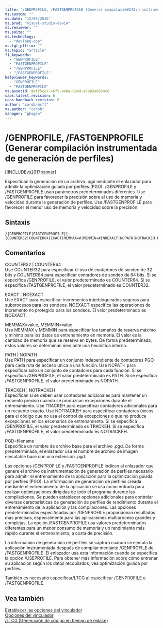 ```yaml
---
title: "/GENPROFILE, /FASTGENPROFILE (Generar compilaci&#243;n instrumentada de generaci&#243;n de perfiles) | Microsoft Docs"
ms.custom: ""
ms.date: "12/05/2016"
ms.prod: "visual-studio-dev14"
ms.reviewer: ""
ms.suite: ""
ms.technology: 
  - "devlang-cpp"
ms.tgt_pltfrm: ""
ms.topic: "article"
f1_keywords: 
  - "GENPROFILE"
  - "FASTGENPROFILE"
  - "/GENPROFILE"
  - "/FASTGENPROFILE"
helpviewer_keywords: 
  - "GENPROFILE"
  - "FASTGENPROFILE"
ms.assetid: deff5ce7-46f5-448a-b9cd-a7a83a6864c6
caps.latest.revision: 6
caps.handback.revision: 6
author: "corob-msft"
ms.author: "corob"
manager: "ghogen"
---
```

# /GENPROFILE, /FASTGENPROFILE (Generar compilaci&#243;n instrumentada de generaci&#243;n de perfiles)
[!INCLUDE[vs2017banner](../../assembler/inline/includes/vs2017banner.md)]

Especifican la generación de un archivo .pgd mediante el enlazador para admitir la optimización guiada por perfiles \(PGO\).  \/GENPROFILE y \/FASTGENPROFILE usan parámetros predeterminados diferentes. Use \/GENPROFILE para favorecer la precisión sobre el uso de memoria y velocidad durante la generación de perfiles. Use \/FASTGENPROFILE para favorecer el menor uso de memoria y velocidad sobre la precisión.  
  
## Sintaxis  
  
```  
/{GENPROFILE|FASTGENPROFILE}[:{COUNTER32|COUNTER64|EXACT|MEMMAX=#|MEMMIN=#|NOEXACT|NOPATH|NOTRACKEH|PATH|PGD=filename|TRACKEH}]   
```  
  
## Comentarios  
 COUNTER32 &#124; COUNTER64  
 Use COUNTER32 para especificar el uso de contadores de sondeo de 32 bits y COUNTER64 para especificar contadores de sondeo de 64 bits. Si se especifica \/GENPROFILE, el valor predeterminado es COUNTER64. Si se especifica \/FASTGENPROFILE, el valor predeterminado es COUNTER32.  
  
 EXACT &#124; NOEXACT  
 Use EXACT para especificar incrementos interbloqueados seguros para subprocesos para los sondeos. NOEXACT especifica las operaciones de incremento no protegido para los sondeos. El valor predeterminado es NOEXACT.  
  
 MEMMAX\=value, MEMMIN\=value  
 Use MEMMAX y MEMMIN para especificar los tamaños de reserva máximo y mínimo para los datos de entrenamiento en memoria. El valor es la cantidad de memoria que se reserva en bytes.  De forma predeterminada, estos valores se determinan mediante una heurística interna.  
  
 PATH &#124; NOPATH  
 Use PATH para especificar un conjunto independiente de contadores PGO para cada ruta de acceso única a una función. Use NOPATH para especificar solo un conjunto de contadores para cada función.   Si se especifica \/GENPROFILE, el valor predeterminado es PATH. Si se especifica \/FASTGENPROFILE, el valor predeterminado es NOPATH.  
  
 TRACKEH &#124; NOTRACKEH  
 Especifican si se deben usar contadores adicionales para mantener un recuento preciso cuando se produzcan excepciones durante el entrenamiento. Use TRACKEH para especificar contadores adicionales para un recuento exacto. Use NOTRACKEH para especificar contadores únicos para el código que no usa el control de excepciones o que no produce excepciones en los escenarios de entrenamiento.  Si se especifica \/GENPROFILE, el valor predeterminado es TRACKEH. Si se especifica \/FASTGENPROFILE, el valor predeterminado es NOTRACKEH.  
  
 PGD\=filename  
 Especifica un nombre de archivo base para el archivo .pgd. De forma predeterminada, el enlazador usa el nombre de archivo de imagen ejecutable base con una extensión .pgd.  
  
 Las opciones \/GENPROFILE y \/FASTGENPROFILE indican al enlazador que genere el archivo de instrumentación de generación de perfiles necesario para admitir el entrenamiento de la aplicación para la optimización guiada por perfiles \(PGO\). La información de generación de perfiles creada mediante el entrenamiento de la aplicación se usa como entrada para realizar optimizaciones dirigidas de todo el programa durante las compilaciones.   Se pueden establecer opciones adicionales para controlar diversas características de generación de perfiles de rendimiento durante el entrenamiento de la aplicación y las compilaciones. Las opciones predeterminadas especificadas por \/GENPROFILE proporcionan resultados más precisos, especialmente para las aplicaciones multiproceso grandes y complejas. La opción \/FASTGENPROFILE usa valores predeterminados diferentes para un menor consumo de memoria y un rendimiento más rápido durante el entrenamiento, a costa de precisión.  
  
 La información de generación de perfiles se captura cuando se ejecuta la aplicación instrumentada después de compilar mediante \/GENPROFILE de \/FASTGENPROFILE. El enlazador usa esta información cuando se especifica la opción \/USEPROFILE. Para obtener más información sobre cómo entrenar su aplicación según los datos recopilados, vea optimización guiada por perfiles.  
  
 También es necesario especificar\/LTCG al especificar \/GENPROFILE o \/FASTGENPROFILE.  
  
## Vea también  
 [Establecer las opciones del vinculador](../../build/reference/setting-linker-options.md)   
 [Opciones del vinculador](../../build/reference/linker-options.md)   
 [\/LTCG \(Generación de código en tiempo de enlace\)](../../build/reference/ltcg-link-time-code-generation.md)